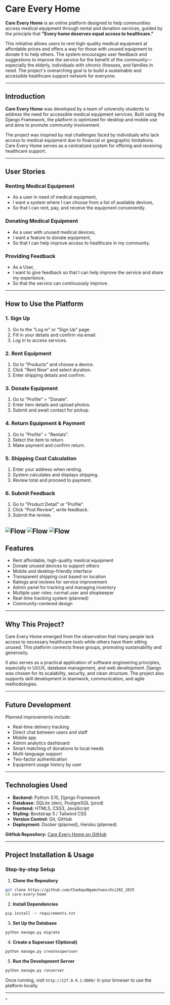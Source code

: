 # Care Every Home

**Care Every Home** is an online platform designed to help communities access medical equipment through rental and donation services, guided by the principle that **"Every home deserves equal access to healthcare."**

This initiative allows users to rent high-quality medical equipment at affordable prices and offers a way for those with unused equipment to donate it to help others. The system encourages user feedback and suggestions to improve the service for the benefit of the community—especially the elderly, individuals with chronic illnesses, and families in need. The project's overarching goal is to build a sustainable and accessible healthcare support network for everyone.

---

##  Introduction

**Care Every Home** was developed by a team of university students to address the need for accessible medical equipment services. Built using the Django Framework, the platform is optimized for desktop and mobile use and aims to promote community involvement.

The project was inspired by real challenges faced by individuals who lack access to medical equipment due to financial or geographic limitations. Care Every Home serves as a centralized system for offering and receiving healthcare support.

---

##  User Stories

###  Renting Medical Equipment

* As a user in need of medical equipment,
* I want a system where I can choose from a list of available devices,
* So that I can rent, pay, and receive the equipment conveniently.

###  Donating Medical Equipment

* As a user with unused medical devices,
* I want a feature to donate equipment,
* So that I can help improve access to healthcare in my community.

###  Providing Feedback

* As a User,
* I want to give feedback so that I can help improve the service and share my         experience,
* So that the service can continuously improve.

---

##  How to Use the Platform

### 1. Sign Up

1. Go to the "Log in" or "Sign Up" page.
2. Fill in your details and confirm via email.
3. Log in to access services.

### 2. Rent Equipment

1. Go to "Products" and choose a device.
2. Click "Rent Now" and select duration.
3. Enter shipping details and confirm.

### 3. Donate Equipment

1. Go to "Profile" > "Donate".
2. Enter item details and upload photos.
3. Submit and await contact for pickup.

### 4. Return Equipment & Payment

1. Go to "Profile" > "Rentals".
2. Select the item to return.
3. Make payment and confirm return.

### 5. Shipping Cost Calculation

1. Enter your address when renting.
2. System calculates and displays shipping.
3. Review total and proceed to payment.

### 6. Submit Feedback

1. Go to "Product Detail" or "Profile".
2. Click "Post Review", write feedback.
3. Submit the review.

![Flow](media/product/user_story_1_0.png)
![Flow](media/product/user_story_2_0.png)
![Flow](media/product/user_story_3_0.png)
---

##  Features

* Rent affordable, high-quality medical equipment
* Donate unused devices to support others
* Mobile and desktop-friendly interface
* Transparent shipping cost based on location
* Ratings and reviews for service improvement
* Admin panel for tracking and managing inventory
* Multiple user roles: normal user and shopkeeper
* Real-time tracking system (planned)
* Community-centered design

---

##  Why This Project?

Care Every Home emerged from the observation that many people lack access to necessary healthcare tools while others have them sitting unused. This platform connects these groups, promoting sustainability and generosity.

It also serves as a practical application of software engineering principles, especially in UI/UX, database management, and web development. Django was chosen for its scalability, security, and clean structure. The project also supports skill development in teamwork, communication, and agile methodologies.

---

##  Future Development

Planned improvements include:

* Real-time delivery tracking
* Direct chat between users and staff
* Mobile app
* Admin analytics dashboard
* Smart matching of donations to local needs
* Multi-language support
* Two-factor authentication
* Equipment usage history by user

---

##  Technologies Used

* **Backend:** Python 3.10, Django Framework
* **Database:** SQLite (dev), PostgreSQL (prod)
* **Frontend:** HTML5, CSS3, JavaScript
* **Styling:** Bootstrap 5 / Tailwind CSS
* **Version Control:** Git, GitHub
* **Deployment:** Docker (planned), Heroku (planned)

**GitHub Repository:** [Care Every Home on GitHub](https://github.com/ChadapaNgamchuen/dsi202_2025)

---

##  Project Installation & Usage

### Step-by-step Setup

1. **Clone the Repository**

```bash
git clone https://github.com/ChadapaNgamchuen/dsi202_2025
cd care-every-home
```

2. **Install Dependencies**

```bash
pip install -r requirements.txt
```

3. **Set Up the Database**

```bash
python manage.py migrate
```

4. **Create a Superuser (Optional)**

```bash
python manage.py createsuperuser
```

5. **Run the Development Server**

```bash
python manage.py runserver
```

Once running, visit `http://127.0.0.1:8000/` in your browser to use the platform locally.

---
"
